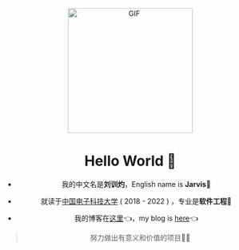<div align="center">
<img align="center" alt="GIF" height="250px" src="https://media.giphy.com/media/du3J3cXyzhj75IOgvA/giphy.gif" />

# Hello World 👋 

+ 我的中文名是**刘训灼**，English name is **Jarvis**🤖️

+ 就读于[中国电子科技大学](https://www.uestc.edu.cn) ( 2018 - 2022  ) ，专业是**软件工程**🚀 

+ 我的博客在[这里](https://www.liuxunzhuo.tech)👈，my blog is [here](https://www.liuxunzhuo.tech)👈

> 努力做出有意义和价值的项目🚀🚀

</div>
